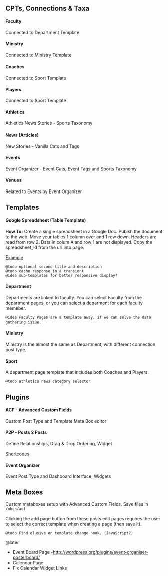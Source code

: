 ## CPTs, Connections & Taxa

#### Faculty

Connected to Department Template

#### Ministry

Connected to Ministry Template

#### Coaches

Connected to Sport Template

#### Players

Connected to Sport Template

#### Athletics

Athletics News Stories - Sports Taxonomy

#### News (Articles)

New Stories - Vanilla Cats and Tags

#### Events

Event Organizer - Event Cats, Event Tags and Sports Taxonomy

#### Venues

Related to Events by Event Organizer


## Templates

#### Google Spreadsheet (Table Template)

**How To:** Create a single spreadsheet in a Google Doc. Pubish the document to the web. Move your tables 1 column over and 1 row down. Headers are read from row 2. Data in colum A and row 1 are not displayed. Copy the spreadsheet_id from the url into page.

[Example](https://docs.google.com/spreadsheets/d/1_VHSGDt19QbriEOR55C1WwT1fIm1YPBHuekzsV1kJVs/edit?pli=1#gid=0)

    @todo optional second title and description
    @todo cache response in a transient
    @idea sub-templates for better responsive display?

#### Department

Departments are linked to faculty. You can select Faculty from the department pages, or you can select a deparment for each faculty memeber.

    @idea Faculty Pages are a template away, if we can solve the data gathering issue.

#### Ministry

Ministry is the almost the same as Department, with different connection post type.

#### Sport

A department page template that includes both Coaches and Players.

    @todo athletics news category selector

## Plugins 

#### ACF - Advanced Custom Fields

Custom Post Type and Template Meta Box editor

#### P2P - Posts 2 Posts

Define Relationships, Drag & Drop Ordering, Widget

[Shortcodes](https://github.com/scribu/wp-posts-to-posts/wiki/Shortcodes)

#### Event Organizer

Event Post Type and Dashboard Interface, Widgets

## Meta Boxes

Custom metaboxes setup with Advanced Custom Fields. Save files in `/nhcs/acf`

Clicking the add page button from these posts edit pages requires the user to select the correct template when creating a page (then save it).

    @todo Find elusive on template change hook. (JavaScript?)

@later
- Event Board Page -http://wordpress.org/plugins/event-organiser-posterboard/
- Calendar Page
- Fix Calendar Widget Links
